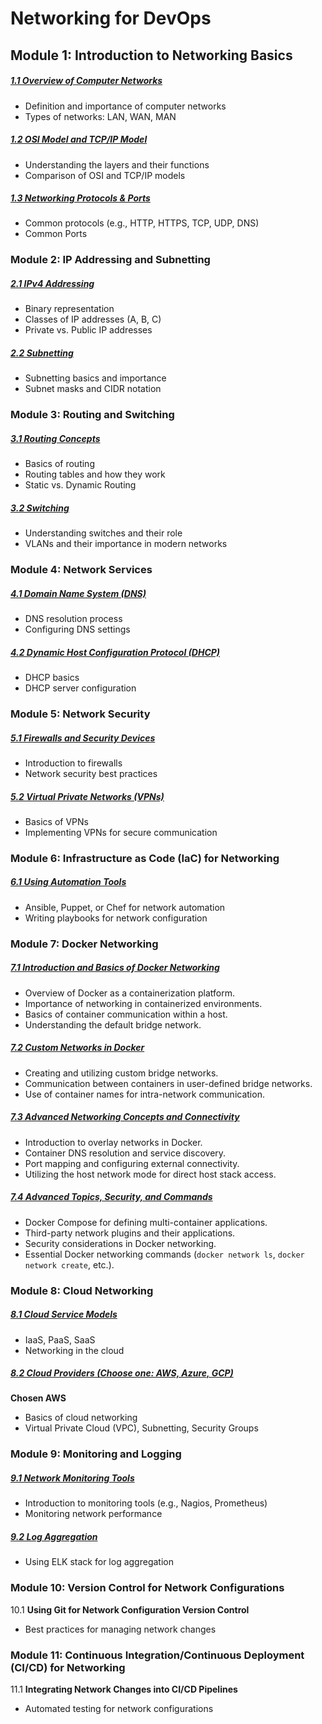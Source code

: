 # Networking for DevOps

## Module 1: Introduction to Networking Basics

##### [1.1 Overview of Computer Networks](./Module-1/1.1-Overview-Computer-Networks.md)

- Definition and importance of computer networks
- Types of networks: LAN, WAN, MAN

##### [1.2 OSI Model and TCP/IP Model](./Module-1/1.2-OSI-Model-TCP-IP-Model.md)

- Understanding the layers and their functions
- Comparison of OSI and TCP/IP models

##### [1.3 Networking Protocols & Ports](./Module-1/1.3-Networking-Protocols.md)

- Common protocols (e.g., HTTP, HTTPS, TCP, UDP, DNS)
- Common Ports

### Module 2: IP Addressing and Subnetting

##### [2.1 IPv4 Addressing](./Module-2/2.1-IPv4-Addressing.md)

- Binary representation
- Classes of IP addresses (A, B, C)
- Private vs. Public IP addresses

##### [2.2 Subnetting](./Module-2/2.2-Subnetting.md)

- Subnetting basics and importance
- Subnet masks and CIDR notation

### Module 3: Routing and Switching

##### [3.1 Routing Concepts](./Module-3/3.1-Routing-Concepts.md)

- Basics of routing
- Routing tables and how they work
- Static vs. Dynamic Routing

##### [3.2 Switching](./Module-3/3.2-Switching.md)

- Understanding switches and their role
- VLANs and their importance in modern networks

### Module 4: Network Services

##### [4.1 Domain Name System (DNS)](./Module-4/4.1-Domain-Name-System.md)

- DNS resolution process
- Configuring DNS settings

##### [4.2 Dynamic Host Configuration Protocol (DHCP)](./Module-4/4.2-Dynamic-Host-Configuration.md)

- DHCP basics
- DHCP server configuration

### Module 5: Network Security

##### [5.1 Firewalls and Security Devices](./Module-5/5.1-Firewalls-Security.md)

- Introduction to firewalls
- Network security best practices

##### [5.2 Virtual Private Networks (VPNs)](./Module-5/5.2-VPN.md)

- Basics of VPNs
- Implementing VPNs for secure communication

### Module 6: Infrastructure as Code (IaC) for Networking

##### [6.1 Using Automation Tools](./Module-6/6.1-Using-Automation-Tools.md)

- Ansible, Puppet, or Chef for network automation
- Writing playbooks for network configuration

### Module 7: Docker Networking

##### [7.1 Introduction and Basics of Docker Networking](./Module-7/7.1-Introduction-Docker-Networking.md)

- Overview of Docker as a containerization platform.
- Importance of networking in containerized environments.
- Basics of container communication within a host.
- Understanding the default bridge network.

##### [7.2 Custom Networks in Docker](./Module-7/7.2-Custom-Networks-Docker.md)

- Creating and utilizing custom bridge networks.
- Communication between containers in user-defined bridge networks.
- Use of container names for intra-network communication.

##### [7.3 Advanced Networking Concepts and Connectivity](./Module-7/7.3-Advanced-Networking-Concepts-Connectivity.md)

- Introduction to overlay networks in Docker.
- Container DNS resolution and service discovery.
- Port mapping and configuring external connectivity.
- Utilizing the host network mode for direct host stack access.

##### [7.4 Advanced Topics, Security, and Commands](./Module-7/7.4-Advanced-Topics-Security-Commands.md)

- Docker Compose for defining multi-container applications.
- Third-party network plugins and their applications.
- Security considerations in Docker networking.
- Essential Docker networking commands (`docker network ls`, `docker network create`, etc.).

### Module 8: Cloud Networking

##### [8.1 Cloud Service Models](./Module-8/8.1-Cloud-Service-Models.md)

- IaaS, PaaS, SaaS
- Networking in the cloud

##### [8.2 Cloud Providers (Choose one: AWS, Azure, GCP)](./Module-8/8.2-Cloud-Providers-AWS.md)

**Chosen AWS**

- Basics of cloud networking
- Virtual Private Cloud (VPC), Subnetting, Security Groups

### Module 9: Monitoring and Logging

##### [9.1 Network Monitoring Tools](./Module-9/9.1-Network-Monitoring-Tools.md)

- Introduction to monitoring tools (e.g., Nagios, Prometheus)
- Monitoring network performance

##### [9.2 Log Aggregation](./Module-9/9.2-Log-Aggregation.md)

- Using ELK stack for log aggregation

### Module 10: Version Control for Network Configurations

10.1 **Using Git for Network Configuration Version Control**

- Best practices for managing network changes

### Module 11: Continuous Integration/Continuous Deployment (CI/CD) for Networking

11.1 **Integrating Network Changes into CI/CD Pipelines**

- Automated testing for network configurations
